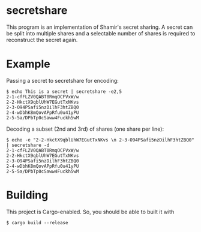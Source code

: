 # secretshare

This program is an implementation of Shamir's secret sharing.
A secret can be split into multiple shares and a selectable number of shares is required to reconstruct the secret again.

# Example

Passing a secret to secretshare for encoding:

```
$ echo This is a secret | secretshare -e2,5
2-1-cfFLZV0QABT0RmqOCFVxW/w
2-2-HkctX9qblUhW7EGutTxNKvs
2-3-O94PSafi5nzDilhF3htZBQ0
2-4-wDbhK8mQovAPpRfu0u41yPU
2-5-5a/DPbTp0cSaww4Fuckh5wM
```

Decoding a subset (2nd and 3rd) of shares (one share per line):

```
$ echo -e "2-2-HkctX9qblUhW7EGutTxNKvs \n 2-3-O94PSafi5nzDilhF3htZBQ0" | secretshare -d
2-1-cfFLZV0QABT0RmqOCFVxW/w
2-2-HkctX9qblUhW7EGutTxNKvs
2-3-O94PSafi5nzDilhF3htZBQ0
2-4-wDbhK8mQovAPpRfu0u41yPU
2-5-5a/DPbTp0cSaww4Fuckh5wM
```

# Building

This project is Cargo-enabled. So, you should be able to built it with

```
$ cargo build --release
```

